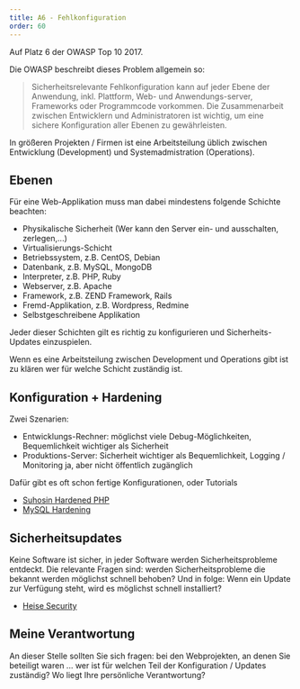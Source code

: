 ```yaml
---
title: A6 - Fehlkonfiguration
order: 60
---
```


Auf Platz 6 der OWASP Top 10 2017.

Die OWASP beschreibt dieses Problem allgemein so:

> Sicherheitsrelevante Fehlkonfiguration kann auf jeder Ebene der Anwendung, inkl. Plattform, Web- und Anwendungs-server, Frameworks oder Programmcode vorkommen. Die Zusammenarbeit zwischen Entwicklern und Administratoren ist wichtig, um eine sichere Konfiguration aller Ebenen zu gewährleisten.


In größeren Projekten / Firmen ist eine Arbeitsteilung üblich zwischen
Entwicklung (Development) und Systemadmistration (Operations). 

## Ebenen

Für eine Web-Applikation muss man dabei mindestens folgende Schichte beachten:

* Physikalische Sicherheit (Wer kann den Server ein- und ausschalten, zerlegen,...)
* Virtualisierungs-Schicht
* Betriebssystem, z.B. CentOS, Debian
* Datenbank, z.B. MySQL, MongoDB
* Interpreter, z.B. PHP, Ruby
* Webserver, z.B. Apache
* Framework, z.B. ZEND Framework, Rails
* Fremd-Applikation, z.B. Wordpress, Redmine
* Selbstgeschreibene Applikation

Jeder dieser Schichten gilt es richtig zu konfigurieren
und Sicherheits-Updates einzuspielen.

Wenn es eine Arbeitsteilung zwischen Development und Operations gibt 
ist zu klären wer für welche Schicht zuständig ist.

## Konfiguration + Hardening

Zwei Szenarien:

* Entwicklungs-Rechner: möglichst viele Debug-Möglichkeiten, Bequemlichkeit wichtiger als Sicherheit
* Produktions-Server: Sicherheit wichtiger als Bequemlichkeit, Logging / Monitoring ja, aber nicht öffentlich zugänglich

Dafür gibt es oft schon fertige Konfigurationen, oder Tutorials

* [Suhosin Hardened PHP](http://www.hardened-php.net/)
* [MySQL Hardening](https://www.owasp.org/index.php/OWASP_Backend_Security_Project_MySQL_Hardening)


## Sicherheitsupdates

Keine Software ist sicher, in jeder Software werden Sicherheitsprobleme
entdeckt. Die relevante Fragen sind: werden Sicherheitsprobleme die
bekannt werden möglichst schnell behoben? Und in folge: Wenn ein Update
zur Verfügung steht, wird es möglichst schnell installiert?

* [Heise Security](http://www.heise.de/security/)

## Meine Verantwortung

An dieser Stelle sollten Sie sich fragen: bei den Webprojekten, an
denen Sie beteiligt waren ... wer ist für welchen Teil der Konfiguration / Updates 
zuständig?  Wo liegt Ihre persönliche Verantwortung?



